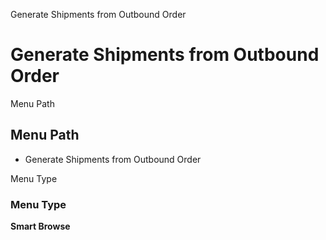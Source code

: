 
Generate Shipments from Outbound Order
# Generate Shipments from Outbound Order



Menu Path
## Menu Path



- Generate Shipments from Outbound Order

Menu Type
### Menu Type

**Smart Browse**

